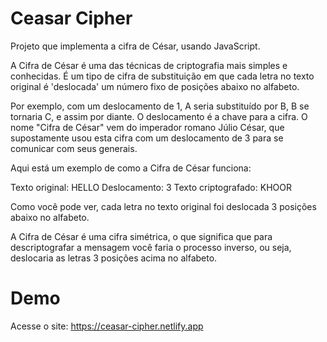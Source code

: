 # Ceasar Cipher
Projeto que implementa a cifra de César, usando JavaScript.

A Cifra de César é uma das técnicas de criptografia mais simples e conhecidas. É um tipo de cifra de substituição em que cada letra no texto original é 'deslocada' um número fixo de posições abaixo no alfabeto.

Por exemplo, com um deslocamento de 1, A seria substituído por B, B se tornaria C, e assim por diante. O deslocamento é a chave para a cifra. O nome "Cifra de César" vem do imperador romano Júlio César, que supostamente usou esta cifra com um deslocamento de 3 para se comunicar com seus generais.

Aqui está um exemplo de como a Cifra de César funciona:

Texto original: HELLO Deslocamento: 3 Texto criptografado: KHOOR

Como você pode ver, cada letra no texto original foi deslocada 3 posições abaixo no alfabeto.

A Cifra de César é uma cifra simétrica, o que significa que para descriptografar a mensagem você faria o processo inverso, ou seja, deslocaria as letras 3 posições acima no alfabeto.

# Demo
Acesse o site: <a href="https://ceasar-cipher.netlify.app/" target="_blank">https://ceasar-cipher.netlify.app</a>

